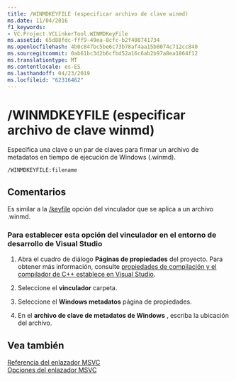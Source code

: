 ```yaml
---
title: /WINMDKEYFILE (especificar archivo de clave winmd)
ms.date: 11/04/2016
f1_keywords:
- VC.Project.VCLinkerTool.WINMDKeyFile
ms.assetid: 65d88fdc-fff9-49ea-8cfc-b2f408741734
ms.openlocfilehash: 4b0c847bc5be6c73b78af4aa15b0074c712cc840
ms.sourcegitcommit: 0ab61bc3d2b6cfbd52a16c6ab2b97a8ea1864f12
ms.translationtype: MT
ms.contentlocale: es-ES
ms.lasthandoff: 04/23/2019
ms.locfileid: "62316462"
---
```

# <a name="winmdkeyfile-specify-winmd-key-file"></a>/WINMDKEYFILE (especificar archivo de clave winmd)

Especifica una clave o un par de claves para firmar un archivo de metadatos en tiempo de ejecución de Windows (.winmd).

```
/WINMDKEYFILE:filename
```

## <a name="remarks"></a>Comentarios

Es similar a la [/keyfile](keyfile-specify-key-or-key-pair-to-sign-an-assembly.md) opción del vinculador que se aplica a un archivo .winmd.

### <a name="to-set-this-linker-option-in-the-visual-studio-development-environment"></a>Para establecer esta opción del vinculador en el entorno de desarrollo de Visual Studio

1. Abra el cuadro de diálogo **Páginas de propiedades** del proyecto. Para obtener más información, consulte [propiedades de compilación y el compilador de C++ establece en Visual Studio](../working-with-project-properties.md).

1. Seleccione el **vinculador** carpeta.

1. Seleccione el **Windows metadatos** página de propiedades.

1. En el **archivo de clave de metadatos de Windows** , escriba la ubicación del archivo.

## <a name="see-also"></a>Vea también

[Referencia del enlazador MSVC](linking.md)<br/>
[Opciones del enlazador MSVC](linker-options.md)
